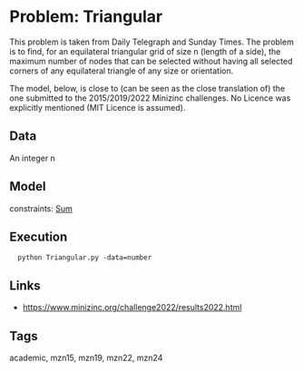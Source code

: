 # Problem: Triangular

This problem is taken from Daily Telegraph and Sunday Times.
The problem is to find, for an equilateral triangular grid of size n (length of a side),
the maximum number of nodes that can be selected without having all selected corners of any equilateral triangle
of any size or orientation.

The model, below, is close to (can be seen as the close translation of) the one submitted to the 2015/2019/2022 Minizinc challenges.
No Licence was explicitly mentioned (MIT Licence is assumed).

## Data
  An integer n

## Model
  constraints: [Sum](https://pycsp.org/documentation/constraints/Sum)

## Execution
```
  python Triangular.py -data=number
```

## Links
  - https://www.minizinc.org/challenge2022/results2022.html

## Tags
  academic, mzn15, mzn19, mzn22, mzn24
